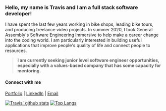 ### Hello, my name is Travis and I am a full stack software developer!

I have spent the last few years working in bike shops, leading bike tours, and producing freelance video projects. In summer 2020, I took General Assembly's Software Engineering Immersive to help make a career change into the coding world. I am particularly interested in building useful applications that improve people's quality of life and connect people to resources.

> **I am currently seeking junior level software engineer opportunities, especially with a values-based company that has some capacity for mentoring.**

#### Connect with me
[Portfolio](https://travissouthard.github.io) | 
[LinkedIn](https://www.linkedin.com/in/southardtravis/) | 
[Email](mailto:tsouthard88@gmail.com)

[![Travis' github stats](https://github-readme-stats.travissouthard.vercel.app/api?username=travissouthard&count_private=true)](https://github.com/travissouthard/github-readme-stats)
[![Top Langs](https://github-readme-stats.travissouthard.vercel.app/api/top-langs/?username=travissouthard&layout=compact)](https://github.com/travissouthard/github-readme-stats)

